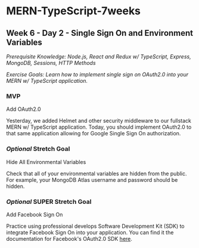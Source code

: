 # MERN-TypeScript-7weeks

## Week 6 - Day 2 - Single Sign On and Environment Variables

_Prerequisite Knowledge: Node.js, React and Redux w/ TypeScript, Express, MongoDB, Sessions, HTTP Methods_

_Exercise Goals: Learn how to implement single sign on OAuth2.0 into your MERN w/ TypeScript application._

### MVP

Add OAuth2.0

Yesterday, we added Helmet and other security middleware to our fullstack MERN w/ TypeScript application. Today, you should implement OAuth2.0 to that same application allowing for Google Single Sign On authorization. 

### _Optional_ Stretch Goal

Hide All Environmental Variables

Check that all of your environmental variables are hidden from the public. For example, your MongoDB Atlas username and password should be hidden.

### _Optional_ SUPER Stretch Goal

Add Facebook Sign On

Practice using professional develops Software Development Kit (SDK) to integrate Facebook Sign On into your application. You can find it the documentation for Facebook's OAuth2.0 SDK [here](https://developers.facebook.com/docs/facebook-login/manually-build-a-login-flow/).
